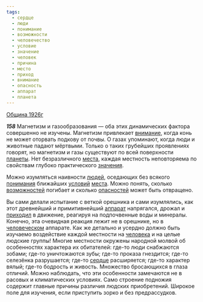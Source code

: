 ```yaml
---
tags:
  - сердце
  - люди
  - понимание
  - возможности
  - человечество
  - условие
  - значение
  - человек
  - причина
  - место
  - приход
  - внимание
  - опасность
  - аппарат
  - планета
---
```


[Община 1926г](https://127.0.0.1:4002/agni/1926)

___158___
Магнетизм и газообразования — оба этих динамических фактора совершенно не изучены. Магнетизм привлекает [внимание](../../../tags/#внимание), когда конь не может оторвать подкову от почвы. О газах упоминают, когда люди и животные падают мёртвыми. Только о таких грубейших проявлениях говорят, но магнетизм и газы существуют по всей поверхности [планеты](../../../tags/#планета). Нет безразличного [места](../../../tags/#место), каждая местность неповторяема по свойствам глубоко практического [значения](../../../tags/#значение).   

Можно изумляться наивности [людей](../../../tags/#люди), оседающих без всякого [понимания](../../../tags/#понимание) ближайших [условий](../../../tags/#условие) [места](../../../tags/#место). Можно понять, сколько [возможностей](../../../tags/#возможности) погибает и сколько [опасностей](../../../tags/#опасность) может быть отвращено.   

Вы сами делали испытание с веткой орешника и сами изумлялись, как этот древнейший и примитивнейший [аппарат](../../../tags/#аппарат) напрягался, дрожал и [приходил](../../../tags/#приход) в движение, реагируя на подпочвенные воды и минералы. Конечно, эта очевидная реакция лежит не в орешнике, но в [человеческом](../../../tags/#человечество) аппарате. Как же детально и усердно должно быть изучаемо воздействие каждой местности на [человека](../../../tags/#человек) и на целые людские группы! Многие местности окружены народной молвой об особенностях характера их обитателей: где-то люди снабжаются зобами; где-то уничтожаются зубы; где-то проказа гнездится; где-то селезёнка разрушается; где-то [сердце](../../../tags/#сердце) расширяется; где-то характер вялый; где-то бодрость и живость. Множество бросающихся в глаза отличий. Можно наблюдать, что эти особенности замечаются не в расовых и климатических условиях. Само строение подножия содержит главные причины различия людских приобретений. Широкое поле для изучения, если приступить зорко и без предрассудков.   

